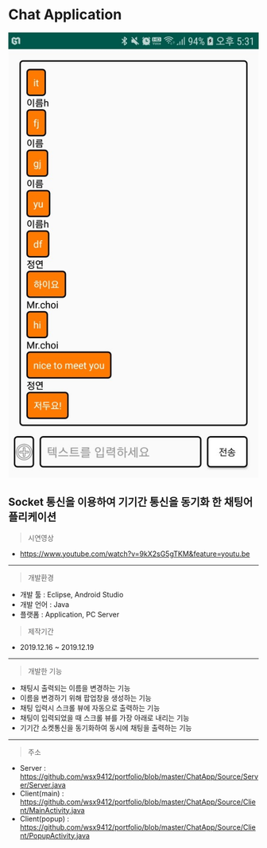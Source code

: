 # Chat Application
![홈](https://github.com/wsx9412/portfolio/blob/master/ChatApp/Picture/0.jpg)

Socket 통신을 이용하여 기기간 통신을 동기화 한 채팅어플리케이션
---
> 시연영상

  - https://www.youtube.com/watch?v=9kX2sG5gTKM&feature=youtu.be
---

> 개발환경

  - 개발 툴 : Eclipse, Android Studio
  - 개발 언어 : Java
  - 플랫폼 : Application, PC Server

> 제작기간
  - 2019.12.16 ~ 2019.12.19  

---
> 개발한 기능

  - 채팅시 출력되는 이름을 변경하는 기능   
  - 이름을 변경하기 위해 팝업창을 생성하는 기능
  - 채팅 입력시 스크롤 뷰에 자동으로 출력하는 기능
  - 채팅이 입력되었을 때 스크롤 뷰를 가장 아래로 내리는 기능
  - 기기간 소켓통신을 동기화하여 동시에 채팅을 출력하는 기능

---

> 주소
 - Server : <https://github.com/wsx9412/portfolio/blob/master/ChatApp/Source/Server/Server.java>
 - Client(main) : <https://github.com/wsx9412/portfolio/blob/master/ChatApp/Source/Client/MainActivity.java>
 - Client(popup) : <https://github.com/wsx9412/portfolio/blob/master/ChatApp/Source/Client/PopupActivity.java>
